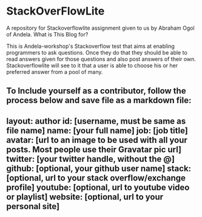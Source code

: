 # StackOverFlowLite
A repository for Stackoverflowlite assignment given to us by Abraham Ogol of Andela.
What is This Blog for?

This is Andela-workshop's Stackoverflow test that aims at enabling programmers to ask questions. Once they do that they should be able to read answers given for those questions and also post answers of their own. Stackoverflowlite will see to it that a user is able to choose his or her preferred answer from a pool of many.

To Include yourself as a contributor, follow the process below and save file as a markdown file:
---
layout: author
id: [username, must be same as file name]
name: [your full name]
job: [job title]
avatar: [url to an image to be used with all your posts. Most people use their Gravatar pic url]
twitter: [your twitter handle, without the @]
github: [optional, your github user name]
stack: [optional, url to your stack overflow/exchange profile]
youtube: [optional, url to youtube video or playlist]
website: [optional, url to your personal site]
---
